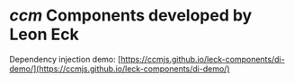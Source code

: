 # *ccm* Components developed by Leon Eck

Dependency injection demo: [https://ccmjs.github.io/leck-components/di-demo/](https://ccmjs.github.io/leck-components/di-demo/)
